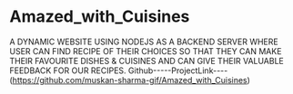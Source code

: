# Amazed_with_Cuisines


A DYNAMIC WEBSITE USING NODEJS AS A BACKEND SERVER WHERE USER CAN FIND RECIPE OF THEIR CHOICES SO THAT THEY CAN MAKE THEIR FAVOURITE DISHES & CUISINES AND CAN GIVE THEIR VALUABLE FEEDBACK FOR OUR RECIPES. Github-----ProjectLink----(https://github.com/muskan-sharma-gif/Amazed_with_Cuisines)
